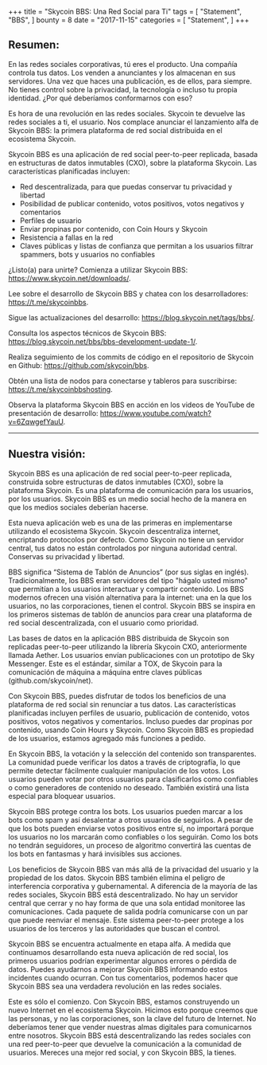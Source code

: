 +++
title = "Skycoin BBS: Una Red Social para Ti"
tags = [
    "Statement",
    "BBS",
]
bounty = 8
date = "2017-11-15"
categories = [
    "Statement",
]
+++

## Resumen:

En las redes sociales corporativas, tú eres el producto. Una compañía controla tus datos. Los venden a anunciantes y los almacenan en sus servidores. Una vez que haces una publicación, es de ellos, para siempre. No tienes control sobre la privacidad, la tecnología o incluso tu propia identidad. ¿Por qué deberíamos conformarnos con eso?

Es hora de una revolución en las redes sociales. Skycoin te devuelve las redes sociales a ti, el usuario. Nos complace anunciar el lanzamiento alfa de Skycoin BBS: la primera plataforma de red social distribuida en el ecosistema Skycoin. 

Skycoin BBS es una aplicación de red social peer-to-peer replicada, basada en estructuras de datos inmutables (CXO), sobre la plataforma Skycoin. Las características planificadas incluyen:

-	Red descentralizada, para que puedas conservar tu privacidad y libertad
-	Posibilidad de publicar contenido, votos positivos, votos negativos y comentarios
-	Perfiles de usuario
-	Enviar propinas por contenido, con Coin Hours y Skycoin
-	Resistencia a fallas en la red
-	Claves públicas y listas de confianza que permitan a los usuarios filtrar spammers, bots y usuarios no confiables

¿Listo(a) para unirte? Comienza a utilizar Skycoin BBS: https://www.skycoin.net/downloads/.

Lee sobre el desarrollo de Skycoin BBS y chatea con los desarrolladores: https://t.me/skycoinbbs.

Sigue las actualizaciones del desarrollo: https://blog.skycoin.net/tags/bbs/.

Consulta los aspectos técnicos de Skycoin BBS: https://blog.skycoin.net/bbs/bbs-development-update-1/.

Realiza seguimiento de los commits de código en el repositorio de Skycoin en Github: https://github.com/skycoin/bbs.

Obtén una lista de nodos para conectarse y tableros para suscribirse: https://t.me/skycoinbbshosting.

Observa la plataforma Skycoin BBS en acción en los videos de YouTube de presentación de desarrollo: https://www.youtube.com/watch?v=6ZqwgefYauU. 

---

## Nuestra visión: 
Skycoin BBS es una aplicación de red social peer-to-peer replicada, construida sobre estructuras de datos inmutables (CXO), sobre la plataforma Skycoin. Es una plataforma de comunicación para los usuarios, por los usuarios. Skycoin BBS es un medio social hecho de la manera en que los medios sociales deberían hacerse.

Esta nueva aplicación web es una de las primeras en implementarse utilizando el ecosistema Skycoin. Skycoin descentraliza internet, encriptando protocolos por defecto. Como Skycoin no tiene un servidor central, tus datos no están controlados por ninguna autoridad central. Conservas su privacidad y libertad.

BBS significa “Sistema de Tablón de Anuncios” (por sus siglas en inglés). Tradicionalmente, los BBS eran servidores del tipo "hágalo usted mismo" que permitían a los usuarios interactuar y compartir contenido. Los BBS modernos ofrecen una visión alternativa para la internet: una en la que los usuarios, no las corporaciones, tienen el control. Skycoin BBS se inspira en los primeros sistemas de tablón de anuncios para crear una plataforma de red social descentralizada, con el usuario como prioridad.

Las bases de datos en la aplicación BBS distribuida de Skycoin son replicadas peer-to-peer utilizando la librería Skycoin CXO, anteriormente llamada Aether. Los usuarios envían publicaciones con un prototipo de Sky Messenger. Este es el estándar, similar a TOX, de Skycoin para la comunicación de máquina a máquina entre claves públicas (github.com/skycoin/net).

Con Skycoin BBS, puedes disfrutar de todos los beneficios de una plataforma de red social sin renunciar a tus datos. Las características planificadas incluyen perfiles de usuario, publicación de contenido, votos positivos, votos negativos y comentarios. Incluso puedes dar propinas por contenido, usando Coin Hours y Skycoin. Como Skycoin BBS es propiedad de los usuarios, estamos agregado más funciones a pedido.

En Skycoin BBS, la votación y la selección del contenido son transparentes. La comunidad puede verificar los datos a través de criptografía, lo que permite detectar fácilmente cualquier manipulación de los votos. Los usuarios pueden votar por otros usuarios para clasificarlos como confiables o como generadores de contenido no deseado. También existirá una lista especial para bloquear usuarios.

Skycoin BBS protege contra los bots. Los usuarios pueden marcar a los bots como spam y así desalentar a otros usuarios de seguirlos. A pesar de que los bots pueden enviarse votos positivos entre sí, no importará porque los usuarios no los marcarán como confiables o los seguirán. Como los bots no tendrán seguidores, un proceso de algoritmo convertirá las cuentas de los bots en fantasmas y hará invisibles sus acciones.

Los beneficios de Skycoin BBS van más allá de la privacidad del usuario y la propiedad de los datos. Skycoin BBS también elimina el peligro de interferencia corporativa y gubernamental. A diferencia de la mayoría de las redes sociales, Skycoin BBS está descentralizado. No hay un servidor central que cerrar y no hay forma de que una sola entidad monitoree las comunicaciones. Cada paquete de salida podría comunicarse con un par que puede reenviar el mensaje. Este sistema peer-to-peer protege a los usuarios de los terceros y las autoridades que buscan el control.

Skycoin BBS se encuentra actualmente en etapa alfa. A medida que continuamos desarrollando esta nueva aplicación de red social, los primeros usuarios podrían experimentar algunos errores o pérdida de datos. Puedes ayudarnos a mejorar Skycoin BBS informando estos incidentes cuando ocurran. Con tus comentarios, podemos hacer que Skycoin BBS sea una verdadera revolución en las redes sociales.

Este es sólo el comienzo. Con Skycoin BBS, estamos construyendo un nuevo Internet en el ecosistema Skycoin. Hicimos esto porque creemos que las personas, y no las corporaciones, son la clave del futuro de Internet. No deberíamos tener que vender nuestras almas digitales para comunicarnos entre nosotros. Skycoin BBS está descentralizando las redes sociales con una red peer-to-peer que devuelve la comunicación a la comunidad de usuarios. Mereces una mejor red social, y con Skycoin BBS, la tienes.








